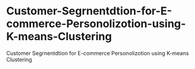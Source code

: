# Customer-Segrnentdtion-for-E-commerce-Personolizotion-using-K-means-Clustering
Customer Segrnentdtion for E-commerce Personolizotion using K-means Clustering

